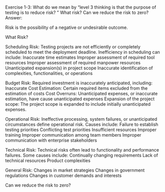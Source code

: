 Exercise 1-3: What do we mean by “level 3 thinking is that the purpose of testing is to reduce risk? ” What
risk? Can we reduce the risk to zero?
Answer:

Risk is the possibility of a negative or undesirable outcome.

What Risk?

Scheduling Risk: Testing projects are not efficiently or completely scheduled to meet the deployment deadline. Inefficiency in scheduling can include:
Inaccurate time estimates
Improper assessment of required tool resources
Improper assessment of required manpower resources
Unanticipated expansion(s) in project scope
Inaccurate identification of complexities, functionalities, or operations

Budget Risk: Required investment is inaccurately anticipated, including:
Inaccurate Cost Estimation: Certain required items excluded from the estimation of costs
Cost Overruns: Unanticipated expenses, or inaccurate estimation, have cause unanticipated expenses
Expansion of the project scope: The project scope is expanded to include initially unanticipated expenses.

Operational Risk: Ineffective processing, system failures, or unanticipated circumstances define operational risk. Causes include:
Failure to establish testing priorities
Conflicting test priorities
Insufficient resources
Improper training
Improper communication among team members
Improper communication with enterprise stakeholders

Technical Risk: Technical risks often lead to functionality and performance failures. Some causes include:
Continually changing requirements
Lack of technical resources
Product complexities

General Risk:
Changes in market strategies
Changes in government regulations
Changes in customer demands and interests

Can we reduce the risk to zero?
